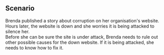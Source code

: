 ## Scenario

Brenda published a story about corruption on her organisation's website. Hours later, the website is down and she worries it is being attacked to silence her.
<br>
Before she can be sure the site is under attack, Brenda needs to rule out other possible causes for the down website. If it is being attacked, she needs to know how to fix it.

